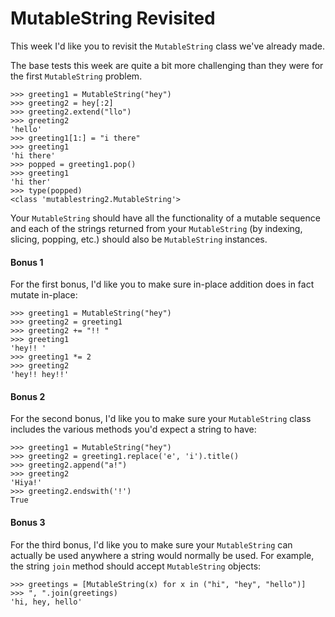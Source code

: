 # MutableString Revisited

This week I'd like you to revisit the `MutableString` class we've already made.

The base tests this week are quite a bit more challenging than they were for the first `MutableString` problem.

    >>> greeting1 = MutableString("hey")
    >>> greeting2 = hey[:2]
    >>> greeting2.extend("llo")
    >>> greeting2
    'hello'
    >>> greeting1[1:] = "i there"
    >>> greeting1
    'hi there'
    >>> popped = greeting1.pop()
    >>> greeting1
    'hi ther'
    >>> type(popped)
    <class 'mutablestring2.MutableString'>

Your `MutableString` should have all the functionality of a mutable sequence and each of the strings returned from 
your `MutableString` (by indexing, slicing, popping, etc.) should also be `MutableString` instances.

#### Bonus 1

For the first bonus, I'd like you to make sure in-place addition does in fact mutate in-place:

    >>> greeting1 = MutableString("hey")
    >>> greeting2 = greeting1
    >>> greeting2 += "!! "
    >>> greeting1
    'hey!! '
    >>> greeting1 *= 2
    >>> greeting2
    'hey!! hey!!'

#### Bonus 2

For the second bonus, I'd like you to make sure your `MutableString` class includes the various methods you'd 
expect a string to have:

    >>> greeting1 = MutableString("hey")
    >>> greeting2 = greeting1.replace('e', 'i').title()
    >>> greeting2.append("a!")
    >>> greeting2
    'Hiya!'
    >>> greeting2.endswith('!')
    True

#### Bonus 3

For the third bonus, I'd like you to make sure your `MutableString` can actually be used anywhere a string 
would normally be used. For example, the string `join` method should accept `MutableString` objects:

    >>> greetings = [MutableString(x) for x in ("hi", "hey", "hello")]
    >>> ", ".join(greetings)
    'hi, hey, hello'
